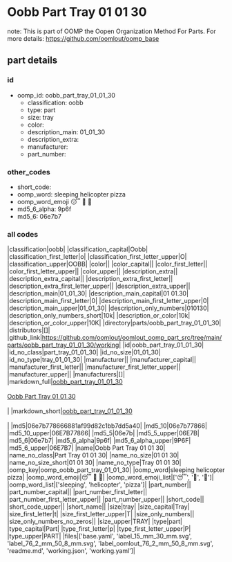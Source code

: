 # Oobb Part Tray 01 01 30  

note: This is part of OOMP the Oopen Organization Method For Parts. For more details: https://github.com/oomlout/oomp_base

##  part details





### id
* oomp_id: oobb_part_tray_01_01_30
  * classification: oobb
  * type: part
  * size: tray
  * color: 
  * description_main: 01_01_30
  * description_extra: 
  * manufacturer: 
  * part_number: 

### other_codes
* short_code: 
* oomp_word: sleeping helicopter pizza
* oomp_word_emoji :sleeping: :helicopter: :pizza:
* md5_6_alpha: 9p6f
* md5_6: 06e7b7

### all codes 
|classification|oobb|
|classification_capital|Oobb|
|classification_first_letter|o|
|classification_first_letter_upper|O|
|classification_upper|OOBB|
|color||
|color_capital||
|color_first_letter||
|color_first_letter_upper||
|color_upper||
|description_extra||
|description_extra_capital||
|description_extra_first_letter||
|description_extra_first_letter_upper||
|description_extra_upper||
|description_main|01_01_30|
|description_main_capital|01 01.30|
|description_main_first_letter|0|
|description_main_first_letter_upper|0|
|description_main_upper|01_01_30|
|description_only_numbers|010130|
|description_only_numbers_short|10k|
|description_or_color|10k|
|description_or_color_upper|10K|
|directory|parts/oobb_part_tray_01_01_30|
|distributors|[]|
|github_link|https://github.com/oomlout/oomlout_oomp_part_src/tree/main/parts/oobb_part_tray_01_01_30/working|
|id|oobb_part_tray_01_01_30|
|id_no_class|part_tray_01_01_30|
|id_no_size|01_01_30|
|id_no_type|tray_01_01_30|
|manufacturer||
|manufacturer_capital||
|manufacturer_first_letter||
|manufacturer_first_letter_upper||
|manufacturer_upper||
|manufacturers|[]|
|markdown_full|[oobb_part_tray_01_01_30](https://github.com/oomlout/oomlout_oomp_part_src/tree/main/parts/oobb_part_tray_01_01_30/working)<br>[](https://github.com/oomlout/oomlout_oomp_part_src/tree/main/parts/oobb_part_tray_01_01_30/working)<br>[Oobb Part Tray 01 01 30](https://github.com/oomlout/oomlout_oomp_part_src/tree/main/parts/oobb_part_tray_01_01_30/working)<br><br>|
|markdown_short|[oobb_part_tray_01_01_30](https://github.com/oomlout/oomlout_oomp_part_src/tree/main/parts/oobb_part_tray_01_01_30/working)<br><br>|
|md5|06e7b778666881af99d82c1bb7dd5a40|
|md5_10|06e7b77866|
|md5_10_upper|06E7B77866|
|md5_5|06e7b|
|md5_5_upper|06E7B|
|md5_6|06e7b7|
|md5_6_alpha|9p6f|
|md5_6_alpha_upper|9P6F|
|md5_6_upper|06E7B7|
|name|Oobb Part Tray 01 01 30|
|name_no_class|Part Tray 01 01 30|
|name_no_size|01 01 30|
|name_no_size_short|01 01 30|
|name_no_type|Tray 01 01 30|
|oomp_key|oomp_oobb_part_tray_01_01_30|
|oomp_word|sleeping helicopter pizza|
|oomp_word_emoji|:sleeping: :helicopter: :pizza:|
|oomp_word_emoji_list|[':sleeping:', ':helicopter:', ':pizza:']|
|oomp_word_list|['sleeping', 'helicopter', 'pizza']|
|part_number||
|part_number_capital||
|part_number_first_letter||
|part_number_first_letter_upper||
|part_number_upper||
|short_code||
|short_code_upper||
|short_name||
|size|tray|
|size_capital|Tray|
|size_first_letter|t|
|size_first_letter_upper|T|
|size_only_numbers||
|size_only_numbers_no_zeros||
|size_upper|TRAY|
|type|part|
|type_capital|Part|
|type_first_letter|p|
|type_first_letter_upper|P|
|type_upper|PART|
|files|['base.yaml', 'label_15_mm_30_mm.svg', 'label_76_2_mm_50_8_mm.svg', 'label_oomlout_76_2_mm_50_8_mm.svg', 'readme.md', 'working.json', 'working.yaml']|

